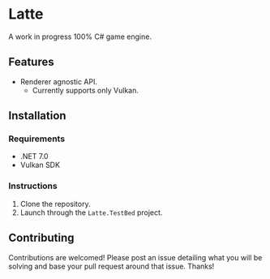 # Latte
A work in progress 100% C# game engine.

## Features
* Renderer agnostic API.
  * Currently supports only Vulkan.

## Installation

### Requirements
* .NET 7.0
* Vulkan SDK

### Instructions
1. Clone the repository.
2. Launch through the `Latte.TestBed` project.

## Contributing
Contributions are welcomed! Please post an issue detailing what you will be solving and base your pull request around that issue. Thanks!
